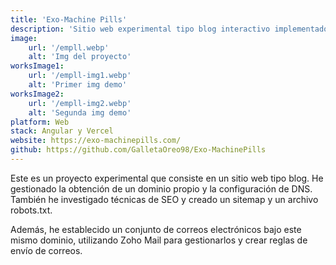 ```yaml
---
title: 'Exo-Machine Pills'
description: 'Sitio web experimental tipo blog interactivo implementado técnicas de SEO y configuración de DNS.'
image:
    url: '/empll.webp'
    alt: 'Img del proyecto'
worksImage1:
    url: '/empll-img1.webp'
    alt: 'Primer img demo'
worksImage2:
    url: '/empll-img2.webp'
    alt: 'Segunda img demo'
platform: Web
stack: Angular y Vercel 
website: https://exo-machinepills.com/
github: https://github.com/GalletaOreo98/Exo-MachinePills
---
```


Este es un proyecto experimental que consiste en un sitio web tipo blog. He gestionado la obtención de un dominio propio y la configuración de DNS. También he investigado técnicas de SEO y creado un sitemap y un archivo robots.txt.

Además, he establecido un conjunto de correos electrónicos bajo este mismo dominio, utilizando Zoho Mail para gestionarlos y crear reglas de envío de correos.